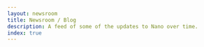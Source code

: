 ```yaml
---
layout: newsroom
title: Newsroom / Blog
description: A feed of some of the updates to Nano over time.
index: true
---
```


